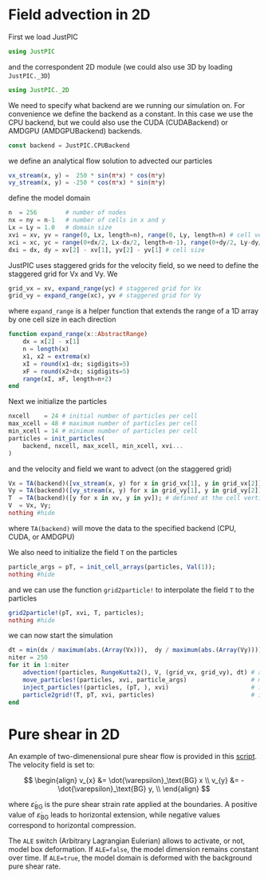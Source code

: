 # Field advection in 2D

First we load JustPIC

```julia
using JustPIC
```

and the correspondent 2D module (we could also use 3D by loading `JustPIC._3D`)

```julia
using JustPIC._2D
```

We need to specify what backend are we running our simulation on. For convenience we define the backend as a constant. In this case we use the CPU backend, but we could also use the CUDA (CUDABackend) or AMDGPU (AMDGPUBackend) backends.

```julia
const backend = JustPIC.CPUBackend
```

we define an analytical flow solution to advected our particles

```julia
vx_stream(x, y) =  250 * sin(π*x) * cos(π*y)
vy_stream(x, y) = -250 * cos(π*x) * sin(π*y)
```

define the model domain

```julia
n  = 256        # number of nodes
nx = ny = n-1   # number of cells in x and y
Lx = Ly = 1.0   # domain size
xvi = xv, yv = range(0, Lx, length=n), range(0, Ly, length=n) # cell vertices
xci = xc, yc = range(0+dx/2, Lx-dx/2, length=n-1), range(0+dy/2, Ly-dy/2, length=n-1) # cell centers
dxi = dx, dy = xv[2] - xv[1], yv[2] - yv[1] # cell size
```

JustPIC uses staggered grids for the velocity field, so we need to define the staggered grid for Vx and Vy. We

```julia
grid_vx = xv, expand_range(yc) # staggered grid for Vx
grid_vy = expand_range(xc), yv # staggered grid for Vy
```

where `expand_range` is a helper function that extends the range of a 1D array by one cell size in each direction

```julia
function expand_range(x::AbstractRange)
    dx = x[2] - x[1]
    n = length(x)
    x1, x2 = extrema(x)
    xI = round(x1-dx; sigdigits=5)
    xF = round(x2+dx; sigdigits=5)
    range(xI, xF, length=n+2)
end
```

Next we initialize the particles

```julia
nxcell    = 24 # initial number of particles per cell
max_xcell = 48 # maximum number of particles per cell
min_xcell = 14 # minimum number of particles per cell
particles = init_particles(
    backend, nxcell, max_xcell, min_xcell, xvi...
)
```

and the velocity and field we want to advect (on the staggered grid)

```julia
Vx = TA(backend)([vx_stream(x, y) for x in grid_vx[1], y in grid_vx[2]]);
Vy = TA(backend)([vy_stream(x, y) for x in grid_vy[1], y in grid_vy[2]]);
T  = TA(backend)([y for x in xv, y in yv]); # defined at the cell vertices
V  = Vx, Vy;
nothing #hide
```

where `TA(backend)` will move the data to the specified backend (CPU, CUDA, or AMDGPU)

We also need to initialize the field `T` on the particles

```julia
particle_args = pT, = init_cell_arrays(particles, Val(1));
nothing #hide
```

and we can use the function `grid2particle!` to interpolate the field `T` to the particles

```julia
grid2particle!(pT, xvi, T, particles);
nothing #hide
```

we can now start the simulation

```julia
dt = min(dx / maximum(abs.(Array(Vx))),  dy / maximum(abs.(Array(Vy))));
niter = 250
for it in 1:niter
    advection!(particles, RungeKutta2(), V, (grid_vx, grid_vy), dt) # advect particles
    move_particles!(particles, xvi, particle_args)                  # move particles in the memory
    inject_particles!(particles, (pT, ), xvi)                       # inject particles if needed
    particle2grid!(T, pT, xvi, particles)                           # interpolate particles to the grid
end
```

# Pure shear in 2D

An example of two-dimenensional pure shear flow is provided in this [script](scripts/pureshear_ALE.jl).
The velocity field is set to:

$$
\begin{align}
v_{x} &= \dot{\varepsilon}_\text{BG} x \\
v_{y} &= -\dot{\varepsilon}_\text{BG} y, \\
\end{align}
$$

where $\dot{\varepsilon}_\text{BG}$ is the pure shear strain rate applied at the boundaries. A positive value of $\dot{\varepsilon}_\text{BG}$ leads to horizontal extension, while negative values correspond to horizontal compression.

The `ALE` switch (Arbitrary Lagrangian Eulerian) allows to activate, or not, model box deformation. If  `ALE=false`, the model dimension remains constant over time. If `ALE=true`, the model domain is deformed with the background pure shear rate.
  